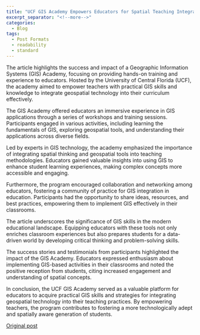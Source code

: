 ```yaml
---
title: "UCF GIS Academy Empowers Educators for Spatial Teaching Integration Success"
excerpt_separator: "<!--more-->"
categories:
  - Blog
tags:
  - Post Formats
  - readability
  - standard
---
```

The article highlights the success and impact of a Geographic Information Systems (GIS) Academy, focusing on providing hands-on training and experience to educators. Hosted by the University of Central Florida (UCF), the academy aimed to empower teachers with practical GIS skills and knowledge to integrate geospatial technology into their curriculum effectively.

The GIS Academy offered educators an immersive experience in GIS applications through a series of workshops and training sessions. Participants engaged in various activities, including learning the fundamentals of GIS, exploring geospatial tools, and understanding their applications across diverse fields.

Led by experts in GIS technology, the academy emphasized the importance of integrating spatial thinking and geospatial tools into teaching methodologies. Educators gained valuable insights into using GIS to enhance student learning experiences, making complex concepts more accessible and engaging.

Furthermore, the program encouraged collaboration and networking among educators, fostering a community of practice for GIS integration in education. Participants had the opportunity to share ideas, resources, and best practices, empowering them to implement GIS effectively in their classrooms.

The article underscores the significance of GIS skills in the modern educational landscape. Equipping educators with these tools not only enriches classroom experiences but also prepares students for a data-driven world by developing critical thinking and problem-solving skills.

The success stories and testimonials from participants highlighted the impact of the GIS Academy. Educators expressed enthusiasm about implementing GIS-based activities in their classrooms and noted the positive reception from students, citing increased engagement and understanding of spatial concepts.

In conclusion, the UCF GIS Academy served as a valuable platform for educators to acquire practical GIS skills and strategies for integrating geospatial technology into their teaching practices. By empowering teachers, the program contributes to fostering a more technologically adept and spatially aware generation of students.

[Original post](https://sciences.ucf.edu/news/gis-academy-gives-teachers-hands-on-experience/)
